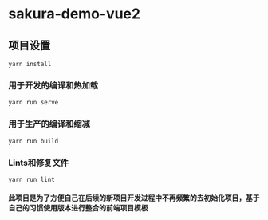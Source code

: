 # sakura-demo-vue2

## 项目设置
```
yarn install
```

### 用于开发的编译和热加载
```
yarn run serve
```

### 用于生产的编译和缩减
```
yarn run build
```

### Lints和修复文件
```
yarn run lint
```

#### 此项目是为了方便自己在后续的新项目开发过程中不再频繁的去初始化项目，基于自己的习惯使用版本进行整合的前端项目模板
